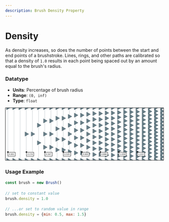 ```yaml
---
description: Brush Density Property
---
```


# Density

As density increases, so does the number of points between the start and end points of a brushstroke. Lines, rings, and other paths are calibrated so that a density of `1.0` results in each point being spaced out by an amount equal to the brush's radius.

### Datatype

* **Units**: Percentage of brush radius
* **Range**: `(0, inf)`
* **Type**: `float`

![](../../../.gitbook/assets/density.png)

### Usage Example

```javascript
const brush = new Brush()

// set to constant value
brush.density = 1.0

// ...or set to random value in range
brush.density = {min: 0.5, max: 1.5}
```

